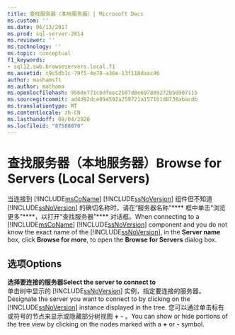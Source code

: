 ```yaml
---
title: 查找服务器（本地服务器）| Microsoft Docs
ms.custom: ''
ms.date: 06/13/2017
ms.prod: sql-server-2014
ms.reviewer: ''
ms.technology: ''
ms.topic: conceptual
f1_keywords:
- sql12.swb.browseservers.local.f1
ms.assetid: c9c5db1c-79f5-4e79-a36e-13f118daac46
author: mashamsft
ms.author: mathoma
ms.openlocfilehash: 9568e771cbdfeec2b07d8e697889272b50907115
ms.sourcegitcommit: ad4d92dce894592a259721a1571b1d8736abacdb
ms.translationtype: MT
ms.contentlocale: zh-CN
ms.lasthandoff: 08/04/2020
ms.locfileid: "87588070"
---
```

# <a name="browse-for-servers-local-servers"></a><span data-ttu-id="f7fb4-102">查找服务器（本地服务器）</span><span class="sxs-lookup"><span data-stu-id="f7fb4-102">Browse for Servers (Local Servers)</span></span>
  <span data-ttu-id="f7fb4-103">当连接到 [!INCLUDE[msCoName](../includes/msconame-md.md)] [!INCLUDE[ssNoVersion](../includes/ssnoversion-md.md)] 组件但不知道 [!INCLUDE[ssNoVersion](../includes/ssnoversion-md.md)] 的确切名称时，请在“服务器名称”\*\*\*\* 框中单击“浏览更多”\*\*\*\*，以打开“查找服务器”\*\*\*\* 对话框。</span><span class="sxs-lookup"><span data-stu-id="f7fb4-103">When connecting to a [!INCLUDE[msCoName](../includes/msconame-md.md)] [!INCLUDE[ssNoVersion](../includes/ssnoversion-md.md)] component and you do not know the exact name of the [!INCLUDE[ssNoVersion](../includes/ssnoversion-md.md)], in the **Server name** box, click **Browse for more**, to open the **Browse for Servers** dialog box.</span></span>  
  
## <a name="options"></a><span data-ttu-id="f7fb4-104">选项</span><span class="sxs-lookup"><span data-stu-id="f7fb4-104">Options</span></span>  
 <span data-ttu-id="f7fb4-105">**选择要连接的服务器**</span><span class="sxs-lookup"><span data-stu-id="f7fb4-105">**Select the server to connect to**</span></span>  
 <span data-ttu-id="f7fb4-106">单击树中显示的 [!INCLUDE[ssNoVersion](../includes/ssnoversion-md.md)] 实例，指定要连接的服务器。</span><span class="sxs-lookup"><span data-stu-id="f7fb4-106">Designate the server you want to connect to by clicking on the [!INCLUDE[ssNoVersion](../includes/ssnoversion-md.md)] instance displayed in the tree.</span></span> <span data-ttu-id="f7fb4-107">您可以通过单击标有或符号的节点来显示或隐藏部分树视图 **+** **-** 。</span><span class="sxs-lookup"><span data-stu-id="f7fb4-107">You can show or hide portions of the tree view by clicking on the nodes marked with a **+** or **-** symbol.</span></span>  
  
  
